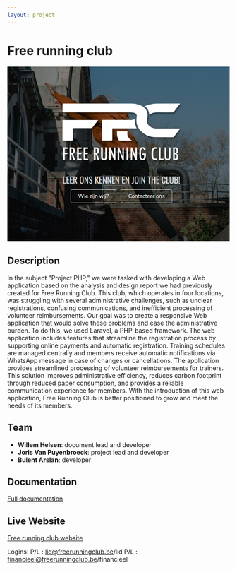 ```yaml
--- 
layout: project
---
```


# Free running club

![frc](frc.png)

## Description
In the subject "Project PHP," we were tasked with developing a Web application based on the analysis and design report we had previously created for Free Running Club. This club, which operates in four locations, was struggling with several administrative challenges, such as unclear registrations, confusing communications, and inefficient processing of volunteer reimbursements. Our goal was to create a responsive Web application that would solve these problems and ease the administrative burden. To do this, we used Laravel, a PHP-based framework.
The web application includes features that streamline the registration process by supporting online payments and automatic registration. Training schedules are managed centrally and members receive automatic notifications via WhatsApp message in case of changes or cancellations. The application provides streamlined processing of volunteer reimbursements for trainers. This solution improves administrative efficiency, reduces carbon footprint through reduced paper consumption, and provides a reliable communication experience for members. With the introduction of this web application, Free Running Club is better positioned to grow and meet the needs of its members.
## Team
- **Willem Helsen**: document lead and developer
- **Joris Van Puyenbroeck**: project lead and developer
- **Bulent Arslan**: developer


## Documentation
[Full documentation](https://wt-1-2022.netlify.app/)

## Live Website
[Free running club website](https://freerunningclub.willemhelsen.be/)

Logins:
P/L : lid@freerunningclub.be/lid
P/L : financieel@freerunningclub.be/financieel

